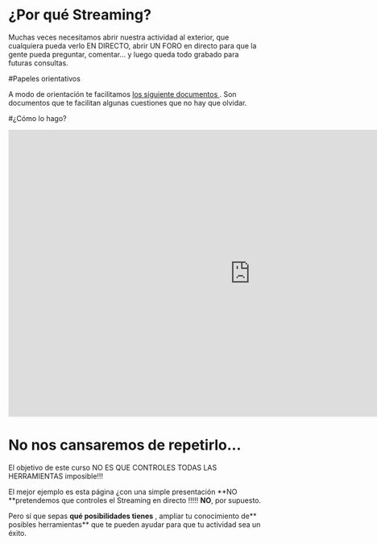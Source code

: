 # ¿Por qué Streaming?

Muchas veces necesitamos abrir nuestra actividad al exterior, que cualquiera pueda verlo EN DIRECTO, abrir UN FORO en directo para que la gente pueda preguntar, comentar... y luego queda todo grabado para futuras consultas.

#Papeles orientativos

A modo de orientación te facilitamos [los siguiente documentos ](https://drive.google.com/drive/folders/13Fh8PP-KSVjar1qpNNiLkD5ByPV8UpwY?usp=sharing). Son documentos que te facilitan algunas cuestiones que no hay que olvidar. 

#¿Cómo lo hago?

<iframe src="https://docs.google.com/presentation/d/e/2PACX-1vRkgvS_sa7MdTd-mv_HCbaAVN4MGYLxn3IhXQeQO0uaVUqG6CB5ObZHQQC8uq76N2MLkEQHrdm4JY5s/embed?start=false&loop=false&delayms=3000" frameborder="0" width="960" height="569" allowfullscreen="true" mozallowfullscreen="true" webkitallowfullscreen="true"></iframe>

# No nos cansaremos de repetirlo...

El objetivo de este curso NO ES QUE CONTROLES TODAS LAS HERRAMIENTAS imposible!!!

El mejor ejemplo es esta página ¿con una simple presentación **NO **pretendemos que controles el Streaming en directo !!!!!  **NO**, por supuesto.

Pero sí que sepas **qué posibilidades tienes** , ampliar tu conocimiento de** posibles herramientas** que te pueden ayudar para que tu actividad sea un éxito.

